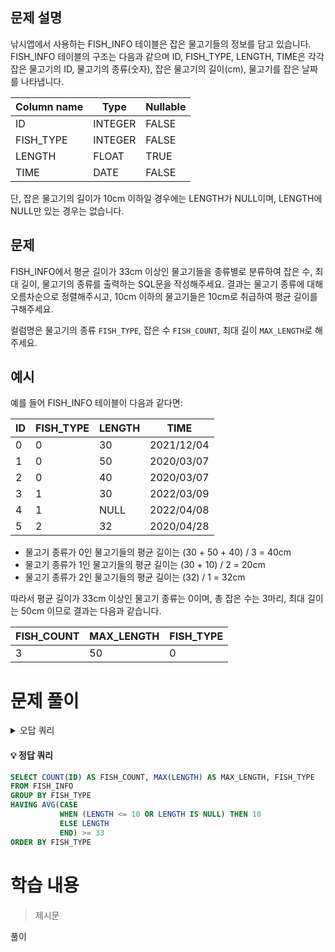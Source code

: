 ## 문제 설명

낚시앱에서 사용하는 FISH_INFO 테이블은 잡은 물고기들의 정보를 담고 있습니다. FISH_INFO 테이블의 구조는 다음과 같으며 ID, FISH_TYPE, LENGTH, TIME은 각각 잡은 물고기의 ID, 물고기의 종류(숫자), 잡은 물고기의 길이(cm), 물고기를 잡은 날짜를 나타냅니다.

| Column name | Type     | Nullable |
|-------------|----------|----------|
| ID          | INTEGER  | FALSE    |
| FISH_TYPE   | INTEGER  | FALSE    |
| LENGTH      | FLOAT    | TRUE     |
| TIME        | DATE     | FALSE    |

단, 잡은 물고기의 길이가 10cm 이하일 경우에는 LENGTH가 NULL이며, LENGTH에 NULL만 있는 경우는 없습니다.

## 문제

FISH_INFO에서 평균 길이가 33cm 이상인 물고기들을 종류별로 분류하여 잡은 수, 최대 길이, 물고기의 종류를 출력하는 SQL문을 작성해주세요. 결과는 물고기 종류에 대해 오름차순으로 정렬해주시고, 10cm 이하의 물고기들은 10cm로 취급하여 평균 길이를 구해주세요.

컬럼명은 물고기의 종류 `FISH_TYPE`, 잡은 수 `FISH_COUNT`, 최대 길이 `MAX_LENGTH`로 해주세요.

## 예시

예를 들어 FISH_INFO 테이블이 다음과 같다면:

| ID | FISH_TYPE | LENGTH | TIME       |
|----|-----------|--------|------------|
| 0  | 0         | 30     | 2021/12/04 |
| 1  | 0         | 50     | 2020/03/07 |
| 2  | 0         | 40     | 2020/03/07 |
| 3  | 1         | 30     | 2022/03/09 |
| 4  | 1         | NULL   | 2022/04/08 |
| 5  | 2         | 32     | 2020/04/28 |

- 물고기 종류가 0인 물고기들의 평균 길이는 (30 + 50 + 40) / 3 = 40cm
- 물고기 종류가 1인 물고기들의 평균 길이는 (30 + 10) / 2 = 20cm
- 물고기 종류가 2인 물고기들의 평균 길이는 (32) / 1 = 32cm

따라서 평균 길이가 33cm 이상인 물고기 종류는 0이며, 총 잡은 수는 3마리, 최대 길이는 50cm 이므로 결과는 다음과 같습니다.

| FISH_COUNT | MAX_LENGTH | FISH_TYPE |
|------------|------------|-----------|
| 3          | 50         | 0         |



# 문제 풀이
<details>
<summary>오답 쿼리</summary>
<div markdown="1">

#### 오답1
```SQL

```
</div>
</details>


#### 💡 정답 쿼리  
```SQL
SELECT COUNT(ID) AS FISH_COUNT, MAX(LENGTH) AS MAX_LENGTH, FISH_TYPE
FROM FISH_INFO
GROUP BY FISH_TYPE
HAVING AVG(CASE 
           WHEN (LENGTH <= 10 OR LENGTH IS NULL) THEN 10
           ELSE LENGTH 
           END) >= 33
ORDER BY FISH_TYPE
```
# 학습 내용
>제시문

풀이